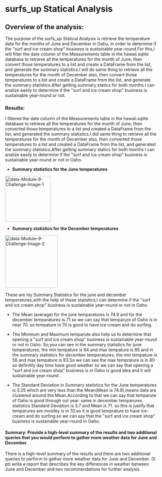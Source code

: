 # surfs_up Statical Analysis
## Overview of the analysis: 
The purpose of the surfs_up Statical Analysis is retrieve the temperature data for the months of June and December in Oahu, in order to determine if the "surf and ice cream shop" business is sustainable year-round.For this,I will filter the date column of the Measurements table in the hawaii.sqlite database to retrieve all the temperatures for the month of June, then convert those temperatures to a list and create a DataFrame from the list, and generate the summary statistics.I will do same thing to retrieve all the temperatures for the month of December also, then convert those temperatures to a list and create a DataFrame from the list, and generate the summary statistics.After getting summary statics for both months I can analize easily to determine if the "surf and ice cream shop" business is sustainable year-round or not. 

### Results:
I filtered the date column of the Measurements table in the hawaii.sqlite database to retrieve all the temperatures for the month of June, then converted those temperatures to a list and created a DataFrame from the list, and generated the summary statistics.I did same thing to retrieve all the temperatures for the month of December also, then converted those temperatures to a list and created a DataFrame from the list, and generated the summary statistics.After getting summary statics for both months I can analize easily to determine if the "surf and ice cream shop" business is sustainable year-round or not in Oaho. 

* **Summary statistics for the June temperatures**
<img width="150" alt="data-Module-9-Challenge-Image-1" src="https://user-images.githubusercontent.com/90277142/141668276-67ec7f42-098e-4504-8d09-26c56029275c.png">

* **Summary statistics for the December temperatures**
<img width="173" alt="data-Module-9-Challenge-Image-2" src="https://user-images.githubusercontent.com/90277142/141668282-6ba1d31d-cb57-482b-99df-d3c9971e7f2f.png">

These are my Summary Statistics for the june and december temperatures,with the help of these statistics,I can determine if the "surf and ice cream shop" business is sustainable year-round or not in Oaho.  

* The Mean (average) for the june temparatures is 74.9 and for the december temparatures is 71 so we can say that temparure of Oaho is in near 70. so tempature in 70 is good to have ice-cream and do surfing.

* The Minimum and Maximum temparute also help us to determine that opening a "surf and ice cream shop" business is sustainable year-round or not in Oaho. So,you can see in the summary statistics for june temperatures, the min tempature is 64 and max tempature is 85 and  in the summary statistics for december temperatures, the min tempature is 56 and max tempature is 83.So we can see the max temprature is  in 80 so definitily day time have good weather so we can say that opening a "surf and ice cream shop" business is in Oaho is good idea and it will sustainable year-round .

* The Standard Deviation in Summary statistics for the June temperatures is 3.25 which are very less than the Mean(Mean is 74.9),means data are clustered around the Mean.According to that we can say that temparute of Oaho is good through out year. same in december temparures statistics Standard Deviation is 3.7 and Mean is 71. so this is justify that temparures are mostley is  in 70.so it is good temprature to have ice-cream and do surfing.so we can say that the "surf and ice cream shop" business is sustainable year-round in Oaho.






#### Summary: Provide a high-level summary of the results and two additional queries that you would perform to gather more weather data for June and December.

There is a high-level summary of the results and there are two additional queries to perform to gather more weather data for June and December. (5 pt)
write a report that describes the key differences in weather between June and December and two recommendations for further analysis.

